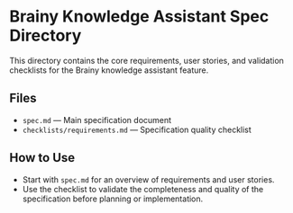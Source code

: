 # Brainy Knowledge Assistant Spec Directory

This directory contains the core requirements, user stories, and validation checklists for the Brainy knowledge assistant feature.

## Files
- `spec.md` — Main specification document
- `checklists/requirements.md` — Specification quality checklist

## How to Use
- Start with `spec.md` for an overview of requirements and user stories.
- Use the checklist to validate the completeness and quality of the specification before planning or implementation.
